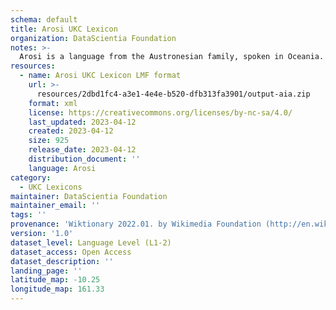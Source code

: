 ```yaml
---
schema: default
title: Arosi UKC Lexicon
organization: DataScientia Foundation
notes: >-
  Arosi is a language from the Austronesian family, spoken in Oceania. The UKC Lexicon of Arosi is represented as a lexico-semantic network. It consists of words, word senses, synsets, as well as sense-level and synset-level relationships.
resources:
  - name: Arosi UKC Lexicon LMF format
    url: >-
      resources/2dbd1fc4-a3e1-4e4e-b520-dfb313fa3901/output-aia.zip
    format: xml
    license: https://creativecommons.org/licenses/by-nc-sa/4.0/
    last_updated: 2023-04-12
    created: 2023-04-12
    size: 925
    release_date: 2023-04-12
    distribution_document: ''
    language: Arosi
category:
  - UKC Lexicons
maintainer: DataScientia Foundation
maintainer_email: ''
tags: ''
provenance: 'Wiktionary 2022.01. by Wikimedia Foundation (http://en.wiktionary.org); Princeton WordNet 2.1 by Princeton University (https://wordnet.princeton.edu)'
version: '1.0'
dataset_level: Language Level (L1-2)
dataset_access: Open Access
dataset_description: ''
landing_page: ''
latitude_map: -10.25
longitude_map: 161.33
---
```


